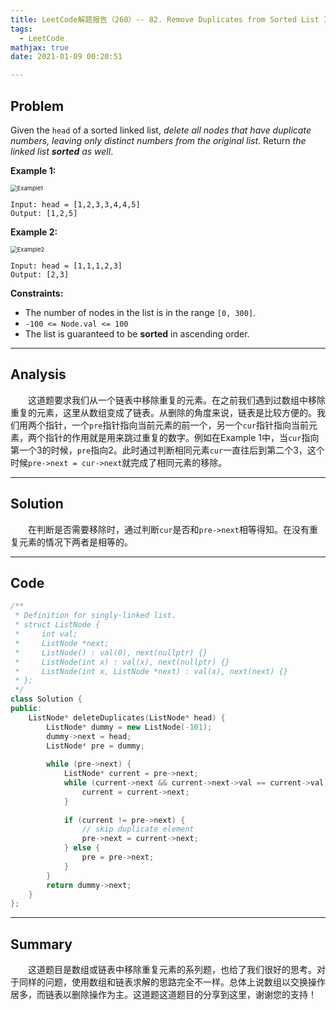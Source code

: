 ```yaml
---
title: LeetCode解题报告（260）-- 82. Remove Duplicates from Sorted List II
tags:
  - LeetCode
mathjax: true
date: 2021-01-09 00:20:51

---
```


## Problem

Given the `head` of a sorted linked list, *delete all nodes that have duplicate numbers, leaving only distinct numbers from the original list*. Return *the linked list **sorted** as well*.

<!-- more -->

**Example 1:**

<img src="https://assets.leetcode.com/uploads/2021/01/04/linkedlist1.jpg" alt="Example1" style="zoom:67%;" />

```
Input: head = [1,2,3,3,4,4,5]
Output: [1,2,5]
```

**Example 2:**

<img src="https://assets.leetcode.com/uploads/2021/01/04/linkedlist2.jpg" alt="Example2" style="zoom:67%;" />

```
Input: head = [1,1,1,2,3]
Output: [2,3]
```

**Constraints:**

- The number of nodes in the list is in the range `[0, 300]`.
- `-100 <= Node.val <= 100`
- The list is guaranteed to be **sorted** in ascending order.

------

## Analysis

&emsp;&emsp;这道题要求我们从一个链表中移除重复的元素。在之前我们遇到过数组中移除重复的元素，这里从数组变成了链表。从删除的角度来说，链表是比较方便的。我们用两个指针，一个`pre`指针指向当前元素的前一个，另一个`cur`指针指向当前元素，两个指针的作用就是用来跳过重复的数字。例如在Example 1中，当`cur`指向第一个3的时候，`pre`指向2。此时通过判断相同元素`cur`一直往后到第二个3，这个时候`pre->next = cur->next`就完成了相同元素的移除。

------

## Solution

&emsp;&emsp;在判断是否需要移除时，通过判断`cur`是否和`pre->next`相等得知。在没有重复元素的情况下两者是相等的。

------

## Code

```c++
/**
 * Definition for singly-linked list.
 * struct ListNode {
 *     int val;
 *     ListNode *next;
 *     ListNode() : val(0), next(nullptr) {}
 *     ListNode(int x) : val(x), next(nullptr) {}
 *     ListNode(int x, ListNode *next) : val(x), next(next) {}
 * };
 */
class Solution {
public:
    ListNode* deleteDuplicates(ListNode* head) {
        ListNode* dummy = new ListNode(-101);
        dummy->next = head;
        ListNode* pre = dummy;
        
        while (pre->next) {
            ListNode* current = pre->next;
            while (current->next && current->next->val == current->val) {
                current = current->next;
            }
            
            if (current != pre->next) {
                // skip duplicate element
                pre->next = current->next;
            } else {
                pre = pre->next;
            }
        }
        return dummy->next;
    }
};
```

------

## Summary

&emsp;&emsp;这道题目是数组或链表中移除重复元素的系列题，也给了我们很好的思考。对于同样的问题，使用数组和链表求解的思路完全不一样。总体上说数组以交换操作居多，而链表以删除操作为主。这道题这道题目的分享到这里，谢谢您的支持！
